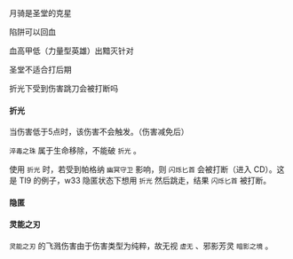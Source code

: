月骑是圣堂的克星

陷阱可以回血

血高甲低（力量型英雄）出黯灭针对

圣堂不适合打后期

折光下受到伤害跳刀会被打断吗



#### 折光

当伤害低于5点时，该伤害不会触发。（伤害减免后）

`淬毒之珠` 属于生命移除，不能破 `折光` 。

使用 `折光` 时，若受到帕格纳 `幽冥守卫` 影响，则 `闪烁匕首` 会被打断（进入 CD）。这是 TI9 的例子，w33 隐匿状态下想用 `折光` 然后跳走，结果 `闪烁匕首` 被打断。



#### 隐匿



#### 灵能之刃

`灵能之刃` 的飞溅伤害由于伤害类型为纯粹，故无视 `虚无` 、邪影芳灵 `暗影之境` 。
